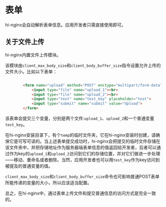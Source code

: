 # 表单

hi-nginx会自动解析表单信息。应用开发者只需直接使用即可。

## 关于文件上传

hi-nginx内置文件上传模块。

该模块由`client_max_body_size`和`client_body_buffer_size`指令设置允许上传的文件大小。比如以下表单：

```html

        <form name="upload" method="POST" enctype="multipart/form-data" action="/demo/form">
            <input type="file" name="upload_1"><br>
            <input type="file" name="upload_2"><br>
            <input type="text" name="test_key" placeholder="test">
            <input type="submit" name="submit" value="Upload">
        </form>

```
该表单会提交三个变量，分别是两个文件:`upload_1`、`upload_2`和一个普通变量`test_key`。

在hi-nginx安装目录下，有个`temp`的临时文件夹，它在hi-nginx安装时创建，请确保它是可写可读的。当上述表单提交成功时，hi-nginx会把提交的临时文件存储在该文件夹中，并把存储地址作为服务器端表单信息的值返回给开发者，后者可以通过作为key的`upload_1`和`upload_2`访问到它们的存储位置，并对它们做进一步处理——移动、重命名或者删除。当然，应用开发者也可以用`test_key`作为key访问到被提及的普通变量的值。

`client_max_body_size`和`client_body_buffer_size`命令也可影响普通POST表单所能传递的变量的大小，所以应该适当配置。

总之，在hi-nginx中，通过表单上传文件和提交普通信息的访问方式是完全一致的。
